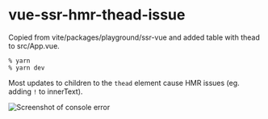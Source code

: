 # vue-ssr-hmr-thead-issue

Copied from vite/packages/playground/ssr-vue and added table with thead to src/App.vue.

```
% yarn
% yarn dev
```

Most updates to children to the `thead` element cause HMR issues (eg. adding `!` to innerText).

![Screenshot of console error](https://imgur.com/2V8vnp0)
